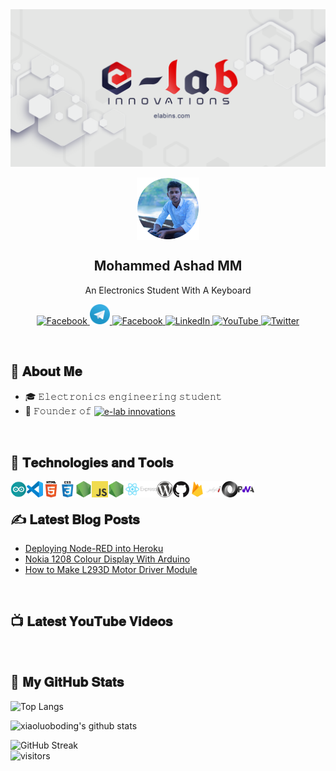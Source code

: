 <img src="https://github.com/e-labInnovations/e-labInnovations/blob/master/banner.png" alt="e-lab innovations Banner">

<p align="center">
 <img width="100px" src="https://github.com/e-labInnovations/e-labInnovations/blob/master/profile_circle.png" align="center" alt="GitHub Readme Stats" />
 <h2 align="center">Mohammed Ashad MM</h2>
 <p align="center">An Electronics Student With A Keyboard</p>
</p>
  <p align="center">
    <a href="https://elabins.com">
      <img alt="Facebook" title="e-lab innovations" height="32" width="32" src="https://raw.githubusercontent.com/e-labInnovations/logo/main/logo.svg">
    </a>
    <a href="https://t.me/elab_innovations">
      <img alt="Facebook" title="Telegram" height="32" width="32" src="https://raw.githubusercontent.com/github/explore/80688e429a7d4ef2fca1e82350fe8e3517d3494d/topics/telegram/telegram.png">
    </a>
    <a href="https://www.facebook.com/mohammedashadmm">
      <img alt="Facebook" title="Facebook" height="32" width="32" src="https://raw.githubusercontent.com/peterthehan/peterthehan/master/assets/facebook.svg">
    </a>
    <a href="https://www.linkedin.com/in/mohammed-ashad">
      <img alt="LinkedIn" title="LinkedIn" height="32" width="32" src="https://raw.githubusercontent.com/peterthehan/peterthehan/master/assets/linkedin.svg">
    </a>
    <a href="https://www.youtube.com/c/elabinnovations/">
      <img alt="YouTube" title="YouTube" height="32" width="32" src="https://raw.githubusercontent.com/peterthehan/peterthehan/master/assets/youtube.svg">
    </a>
    <a href="https://twitter.com/elabinnovations">
      <img alt="Twitter" title="Twitter" height="32" width="32" src="https://raw.githubusercontent.com/peterthehan/peterthehan/master/assets/twitter.svg">
    </a>
  </p>

  <p align="center">
  </p>
  <p align="center">
  </p>
</p>
<br />

## :book: 𝐀𝐛𝐨𝐮𝐭 𝐌𝐞
- 🎓 𝙴𝚕𝚎𝚌𝚝𝚛𝚘𝚗𝚒𝚌𝚜 𝚎𝚗𝚐𝚒𝚗𝚎𝚎𝚛𝚒𝚗𝚐 𝚜𝚝𝚞𝚍𝚎𝚗𝚝
- 💼 𝙵𝚘𝚞𝚗𝚍𝚎𝚛 𝚘𝚏 [<img src="https://github.com/e-labInnovations/logo/raw/main/e-lab%20logo%20svg-01.svg" height="30em" align="center" alt="e-lab innovations" title="e-lab innovations"/>](https://elabins.com)
<br />

## 🔧 𝐓𝐞𝐜𝐡𝐧𝐨𝐥𝐨𝐠𝐢𝐞𝐬 𝐚𝐧𝐝 𝐓𝐨𝐨𝐥𝐬
<!-- ![Arduino](https://img.shields.io/badge/IDE-Arduino-informational?style=flat&logo=Arduino&logoColor=white&color=blue) -->
<img align="left" alt="Arduino" width="26px" src="https://raw.githubusercontent.com/github/explore/80688e429a7d4ef2fca1e82350fe8e3517d3494d/topics/arduino/arduino.png" />
<img align="left" alt="Visual Studio Code" width="26px" src="https://raw.githubusercontent.com/github/explore/80688e429a7d4ef2fca1e82350fe8e3517d3494d/topics/visual-studio-code/visual-studio-code.png" />
<img align="left" alt="HTML5" width="26px" src="https://raw.githubusercontent.com/github/explore/80688e429a7d4ef2fca1e82350fe8e3517d3494d/topics/html/html.png" />
<img align="left" alt="CSS3" width="26px" src="https://raw.githubusercontent.com/github/explore/80688e429a7d4ef2fca1e82350fe8e3517d3494d/topics/css/css.png" />
<img align="left" alt="Node.js" width="26px" src="https://raw.githubusercontent.com/github/explore/80688e429a7d4ef2fca1e82350fe8e3517d3494d/topics/nodejs/nodejs.png" />
<img align="left" alt="JavaScript" width="26px" src="https://raw.githubusercontent.com/github/explore/80688e429a7d4ef2fca1e82350fe8e3517d3494d/topics/javascript/javascript.png" />
<img align="left" alt="Node.js" width="26px" src="https://raw.githubusercontent.com/github/explore/80688e429a7d4ef2fca1e82350fe8e3517d3494d/topics/nodejs/nodejs.png" />
<img align="left" alt="React" width="26px" src="https://raw.githubusercontent.com/github/explore/80688e429a7d4ef2fca1e82350fe8e3517d3494d/topics/react/react.png" />
<img align="left" alt="Express" width="26px" src="https://raw.githubusercontent.com/github/explore/80688e429a7d4ef2fca1e82350fe8e3517d3494d/topics/express/express.png" />
<img align="left" alt="WordPress" width="26px" src="https://raw.githubusercontent.com/github/explore/80688e429a7d4ef2fca1e82350fe8e3517d3494d/topics/wordpress/wordpress.png" />
<img align="left" alt="GitHub" width="26px" src="https://raw.githubusercontent.com/github/explore/78df643247d429f6cc873026c0622819ad797942/topics/github/github.png" />
<img align="left" alt="Firebase" width="26px" src="https://raw.githubusercontent.com/github/explore/80688e429a7d4ef2fca1e82350fe8e3517d3494d/topics/firebase/firebase.png" />
<img align="left" alt="Jekyll" width="26px" src="https://raw.githubusercontent.com/github/explore/80688e429a7d4ef2fca1e82350fe8e3517d3494d/topics/jekyll/jekyll.png" />
<img align="left" alt="JSON" width="26px" src="https://raw.githubusercontent.com/github/explore/80688e429a7d4ef2fca1e82350fe8e3517d3494d/topics/json/json.png" />
<img align="left" alt="PWA" width="26px" src="https://raw.githubusercontent.com/github/explore/80688e429a7d4ef2fca1e82350fe8e3517d3494d/topics/pwa/pwa.png" />
<br />

## :writing_hand: 𝐋𝐚𝐭𝐞𝐬𝐭 𝐁𝐥𝐨𝐠 𝐏𝐨𝐬𝐭𝐬
<!-- BLOG-POST-LIST:START -->
- [Deploying Node-RED into Heroku](https://elabins.com/2021/10/31/deploying-node-red-into-heroku/)
- [Nokia 1208 Colour Display With Arduino](https://elabins.com/2020/08/22/nokia-1208-colour-display-with-arduino/)
- [How to Make L293D Motor Driver Module](https://elabins.com/2020/02/22/how-to-make-l293d-motor-driver-module/)
<!-- BLOG-POST-LIST:END -->
<br />

## :tv: 𝐋𝐚𝐭𝐞𝐬𝐭 𝐘𝐨𝐮𝐓𝐮𝐛𝐞 𝐕𝐢𝐝𝐞𝐨𝐬
<!-- YOUTUBE:START -->
<!-- YOUTUBE:END -->
<br />

## 🔔 𝐌𝐲 𝐆𝐢𝐭𝐇𝐮𝐛 𝐒𝐭𝐚𝐭𝐬
![Top Langs](https://github-readme-stats.vercel.app/api/top-langs/?username=e-labinnovations&layout=compact&theme=vision-friendly-dark)

![xiaoluoboding's github stats](https://github-readme-stats.vercel.app/api?username=e-labinnovations&show_icons=true&theme=dracula)

![GitHub Streak](http://github-readme-streak-stats.herokuapp.com?user=e-labInnovations&theme=dark&date_format=M%20j%5B%2C%20Y%5D)
<br />
![visitors](https://visitor-badge-reloaded.herokuapp.com/badge?page_id=e-labInnovations&color=2088FF)

